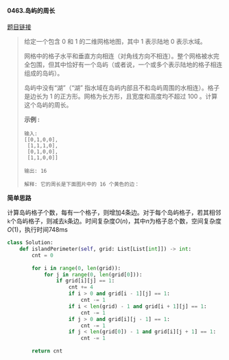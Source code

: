 #### 0463.岛屿的周长

[题目链接](https://leetcode-cn.com/problems/island-perimeter)

> 给定一个包含 0 和 1 的二维网格地图，其中 1 表示陆地 0 表示水域。
>
> 网格中的格子水平和垂直方向相连（对角线方向不相连）。整个网格被水完全包围，但其中恰好有一个岛屿（或者说，一个或多个表示陆地的格子相连组成的岛屿）。
>
> 岛屿中没有“湖”（“湖” 指水域在岛屿内部且不和岛屿周围的水相连）。格子是边长为 1 的正方形。网格为长方形，且宽度和高度均不超过 100 。计算这个岛屿的周长。
>
>  
>
> **示例 :**
>
> ```
> 输入:
> [[0,1,0,0],
>  [1,1,1,0],
>  [0,1,0,0],
>  [1,1,0,0]]
> 
> 输出: 16
> 
> 解释: 它的周长是下面图片中的 16 个黄色的边：
> ```

**简单思路**

计算岛屿格子个数，每有一个格子，则增加4条边。对于每个岛屿格子，若其相邻```k```个岛屿格子，则减去```k```条边。时间复杂度$O(n)$，其中$n$为格子总个数，空间复杂度$O(1)$，执行时间748ms

```python
class Solution:
    def islandPerimeter(self, grid: List[List[int]]) -> int:
        cnt = 0
        
        for i in range(0, len(grid)):
            for j in range(0, len(grid[0])):
                if grid[i][j] == 1:
                    cnt += 4
                    if i > 0 and grid[i - 1][j] == 1:
                        cnt -= 1
                    if i < len(grid) - 1 and grid[i + 1][j] == 1:
                        cnt -= 1
                    if j > 0 and grid[i][j - 1] == 1:
                        cnt -= 1
                    if j < len(grid[0]) - 1 and grid[i][j + 1] == 1:
                        cnt -= 1
        
        return cnt
```

